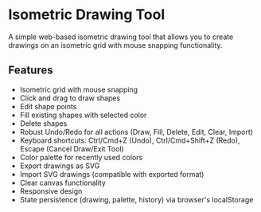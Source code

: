 # Isometric Drawing Tool

A simple web-based isometric drawing tool that allows you to create drawings on an isometric grid with mouse snapping functionality.

## Features

- Isometric grid with mouse snapping
- Click and drag to draw shapes
- Edit shape points
- Fill existing shapes with selected color
- Delete shapes
- Robust Undo/Redo for all actions (Draw, Fill, Delete, Edit, Clear, Import)
- Keyboard shortcuts: Ctrl/Cmd+Z (Undo), Ctrl/Cmd+Shift+Z (Redo), Escape (Cancel Draw/Exit Tool)
- Color palette for recently used colors
- Export drawings as SVG
- Import SVG drawings (compatible with exported format)
- Clear canvas functionality
- Responsive design
- State persistence (drawing, palette, history) via browser's localStorage
